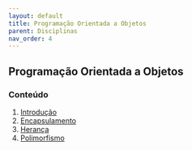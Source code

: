 ```yaml
---
layout: default
title: Programação Orientada a Objetos
parent: Disciplinas
nav_order: 4
---
```

## Programação Orientada a Objetos 

### Conteúdo
1. [Introdução](/content/poo/1-introducao.html)
2. [Encapsulamento](/content/poo/2-encapsulamento.html)
3. [Herança](/content/poo/3-heranca.html)
4. [Polimorfismo](/content/poo/4-polimorfismo.html)